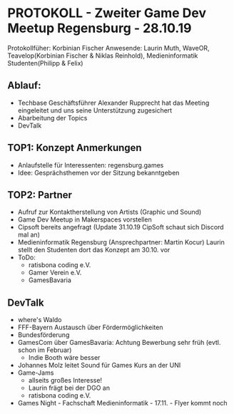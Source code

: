 # PROTOKOLL - Zweiter Game Dev Meetup Regensburg - 28.10.19
Protokollfüher: Korbinian Fischer
Anwesende: Laurin Muth, WaveOR, Teavelop(Korbinian Fischer & Niklas Reinhold), Medieninformatik Studenten(Philipp & Felix)

## Ablauf: 
  - Techbase Geschäftsführer Alexander Rupprecht hat das Meeting eingeleitet und uns seine Unterstützung zugesichert
  - Abarbeitung der Topics
  - DevTalk

## TOP1: Konzept Anmerkungen
  - Anlaufstelle für Interessenten: regensburg.games
  - Idee: Gesprächsthemen vor der Sitzung bekanntgeben

## TOP2: Partner
  - Aufruf zur Kontaktherstellung von Artists (Graphic und Sound)
  - Game Dev Meetup in Makerspaces vorstellen
  - Cipsoft bereits angefragt (Update 31.10.19 CipSoft schaut sich Discord mal an)
  - Medieninformatik Regensburg (Ansprechpartner: Martin Kocur) Laurin stellt den Studenten dort das Konzept am 30.10. vor
  - ToDo:
    - ratisbona coding e.V.
    - Gamer Verein e.V.
    - GamesBavaria

## DevTalk
  - where's Waldo
  - FFF-Bayern Austausch über Fördermöglichkeiten
  - Bundesförderung
  - GamesCom über GamesBavaria: Achtung Bewerbung sehr früh (evtl. schon im Februar)
    - Indie Booth wäre besser
  - Johannes Molz leitet Sound für Games Kurs an der UNI
  - Game-Jams
    - allseits großes Interesse!
    - Laurin frägt bei der DGO an
    - ratisbona coding e.V.
  - Games Night - Fachschaft Medieninformatik - 17.11. - Flyer kommt noch
